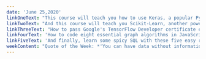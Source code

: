 ```yaml
---
date: 'June 25,2020'
linkOneText: "This course will teach you how to use Keras, a popular Python library for deep learning. You'll build and train a neural network, then deploy it to the web using Flask and TensorFlow.js. (3 hour watch): https://www.freecodecamp.org/news/keras-video-course-python-deep-learning/"
linkTwoText: "And this course will teach you Scikit-Learn, another powerful Python Machine Learning library. You'll learn Linear Regression, Logistic Regression, K-Means Clustering, and more. And you'll build your own app that can recognize handwritten digits. (3 hour watch): https://www.freecodecamp.org/news/machine-learning-with-scikit-learn-full-course/"
linkThreeText: "How to pass Google's TensorFlow Developer certificate exam, explained by a developer who just passed it. (15 minute read): https://www.freecodecamp.org/news/how-i-passed-the-certified-tensorflow-developer-exam/"
linkFourText: 'How to code eight essential graph algorithms in JavaScript (20 minute read): https://www.freecodecamp.org/news/8-essential-graph-algorithms-in-javascript/'
linkFiveText: 'And finally, learn some spicy SQL with these five easy recipes. “I like to think of WHERE, JOIN, COUNT, and GROUP_CONCAT as the salt, fat, acid, and heat of database cooking.” (7 minute read): https://www.freecodecamp.org/news/sql-recipes/'
weekContent: "Quote of the Week: *'You can have data without information, but you cannot have information without data.'* — Daniel Keys Moran"
---
```

